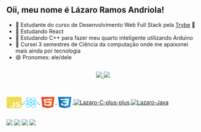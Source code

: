 ## Oii, meu nome é Lázaro Ramos Andriola!

- 🔭 Estudante do curso de Desenvolvimento Web Full Stack pela [Trybe](https://www.betrybe.com/) 🚀
- 🌱 Estudando React
- 📜 Estudando C++ para fazer meu quarto inteligente utilizando Arduino
- 📜 Cursei 3 semestres de Ciência da computação onde me apaixonei mais ainda por tecnologia
- 😄 Pronomes: ele/dele

##

<div align="center">
  <a href="https://github.com/lazaroor">
  <img height="150em" src="https://github-readme-stats.vercel.app/api?username=lazaroor&show_icons=true&theme=dark&include_all_commits=true&count_private=true"/>
  <img height="150em" src="https://github-readme-stats.vercel.app/api/top-langs/?username=lazaroor&layout=compact&langs_count=7&theme=dark"/>
</div>
  
##
  
<div style="display: inline_block"><br>
  <img align="center" alt="Lazaro-Js" height="30" width="40" src="https://raw.githubusercontent.com/devicons/devicon/master/icons/javascript/javascript-plain.svg">
  <img align="center" alt="Lazaro-React" height="30" width="40" src="https://raw.githubusercontent.com/devicons/devicon/master/icons/react/react-original.svg">
  <img align="center" alt="Lazaro-HTML" height="30" width="40" src="https://raw.githubusercontent.com/devicons/devicon/master/icons/html5/html5-original.svg">
  <img align="center" alt="Lazaro-CSS" height="30" width="40" src="https://raw.githubusercontent.com/devicons/devicon/master/icons/css3/css3-original.svg">
  <img align="center" alt="Lazaro-C-plus-plus" height="30" width="40" src="https://cdn.jsdelivr.net/gh/devicons/devicon/icons/cplusplus/cplusplus-original.svg">
  <img align="center" alt="Lazaro-Java" heigth="30" width="40" src="https://cdn.jsdelivr.net/gh/devicons/devicon/icons/java/java-original.svg">
</div>
  
##

<div>
  <a href = "mailto:lazaroandriola@gmail.com"><img src="https://img.shields.io/badge/-Gmail-%23333?style=for-the-badge&logo=gmail&logoColor=white" target="_blank"></a>
  <a href="https://www.linkedin.com/in/lazaror" target="_blank"><img src="https://img.shields.io/badge/-LinkedIn-%230077B5?style=for-the-badge&logo=linkedin&logoColor=white" target="_blank"></a>
  <a href="https://twitter.com/lazaroaloi"><img src="https://img.shields.io/badge/Twitter-1DA1F2?style=for-the-badge&logo=twitter&logoColor=white"></a>
  <a href="https://instagram.com/lazaroandriola" target="_blank"><img src="https://img.shields.io/badge/-Instagram-%23E4405F?style=for-the-badge&logo=instagram&logoColor=white" target="_blank"></a>
</div>
